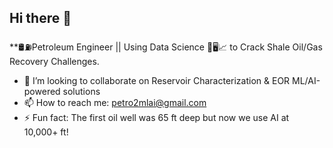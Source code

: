 ## Hi there 👋

**🛢️⛽Petroleum Engineer  || Using Data Science 🤖🖥️📈 to Crack Shale Oil/Gas Recovery Challenges.

- 👯 I’m looking to collaborate on Reservoir Characterization & EOR ML/AI-powered solutions
- 📫 How to reach me: petro2mlai@gmail.com
- ⚡ Fun fact: The first oil well was 65 ft deep but now we use AI at 10,000+ ft!

